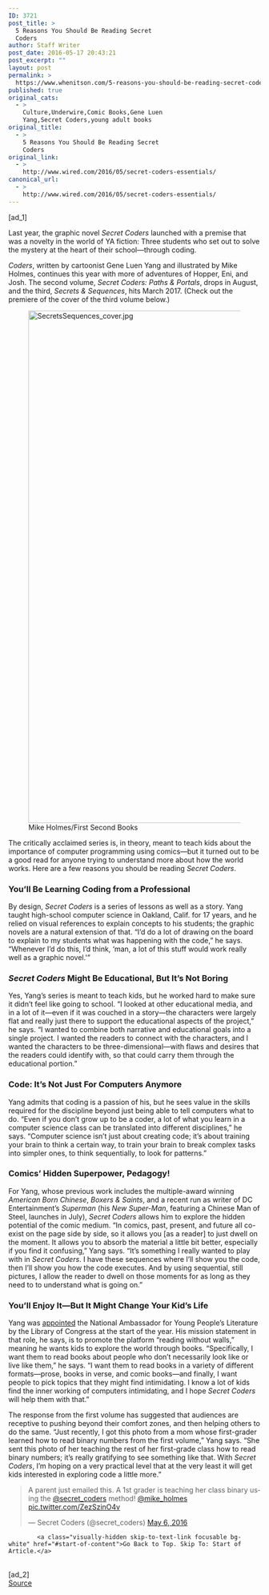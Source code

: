 ```yaml
---
ID: 3721
post_title: >
  5 Reasons You Should Be Reading Secret
  Coders
author: Staff Writer
post_date: 2016-05-17 20:43:21
post_excerpt: ""
layout: post
permalink: >
  https://www.whenitson.com/5-reasons-you-should-be-reading-secret-coders/
published: true
original_cats:
  - >
    Culture,Underwire,Comic Books,Gene Luen
    Yang,Secret Coders,young adult books
original_title:
  - >
    5 Reasons You Should Be Reading Secret
    Coders
original_link:
  - >
    http://www.wired.com/2016/05/secret-coders-essentials/
canonical_url:
  - >
    http://www.wired.com/2016/05/secret-coders-essentials/
---
```

 [ad_1]
<br><div id=""><p>Last year, the graphic novel <em>Secret Coders</em> launched with a premise that was a novelty in the world of YA fiction: Three students who set out to solve the mystery at the heart of their school—through coding.</p>
<p><em>Coders</em>, written by cartoonist Gene Luen Yang and illustrated by Mike Holmes, continues this year with more of adventures of Hopper, Eni, and Josh. The second volume, <em>Secret Coders: Paths &amp; Portals</em>, drops in August, and the third, <em>Secrets &amp; Sequences</em>, hits March 2017. (Check out the premiere of the cover of the third volume below.)</p>
<figure attachment_2020021="" class="carve wp-caption portrait alignnone fader relative" data-js="fader"><img class="size-large wp-image-2020021" src="http://www.whenitson.com/wp-content/uploads/2016/05/5-Reasons-You-Should-Be-Reading-Secret-Coders.jpg" alt="SecretsSequences_cover.jpg" width="724" height="1024"/><figcaption class="wp-caption-text link-underline"><span class="credit link-underline-sm"><span aria-hidden="true" class="ui ui ui-illo inline-block ui-credit relative opacity-6 marg-r-sm marg-l-sm no-caption"/>Mike Holmes/First Second Books</span></figcaption></figure><p>The critically acclaimed series is, in theory, meant to teach kids about the importance of computer programming using comics—but it turned out to be a good read for anyone trying to understand more about how the world works. Here are a few reasons you should be reading <em>Secret Coders</em>.</p>
<h3>You’ll Be Learning Coding from a Professional</h3>
<p>By design, <em>Secret Coders</em> is a series of lessons as well as a story. Yang taught high-school computer science in Oakland, Calif. for 17 years, and he relied on visual references to explain concepts to his students; the graphic novels are a natural extension of that. “I’d do a lot of drawing on the board to explain to my students what was happening with the code,” he says. “Whenever I’d do this, I’d think, ‘man, a lot of this stuff would work really well as a graphic novel.'”</p>
<h3><em>Secret Coders</em> Might Be Educational, But It’s Not Boring</h3>
<p>Yes, Yang’s series is meant to teach kids, but he worked hard to make sure it didn’t feel like going to school. “I looked at other educational media, and in a lot of it—even if it was couched in a story—the characters were largely flat and really just there to support the educational aspects of the project,” he says. “I wanted to combine both narrative and educational goals into a single project. I wanted the readers to connect with the characters, and I wanted the characters to be three-dimensional—with flaws and desires that the readers could identify with, so that could carry them through the educational portion.”</p>
<h3>Code: It’s Not Just For Computers Anymore</h3>
<p>Yang admits that coding is a passion of his, but he sees value in the skills required for the discipline beyond just being able to tell computers what to do. “Even if you don’t grow up to be a coder, a lot of what you learn in a computer science class can be translated into different disciplines,” he says. “Computer science isn’t just about creating code; it’s about training your brain to think a certain way, to train your brain to break complex tasks into simpler ones, to think sequentially, to look for patterns.”</p>
<h3>Comics’ Hidden Superpower, Pedagogy!</h3>
<p>For Yang, whose previous work includes the multiple-award winning <em>American Born Chinese</em>, <em>Boxers &amp; Saints</em>, and a recent run as writer of DC Entertainment’s <em>Superman</em> (his <em>New Super-Man</em>, featuring a Chinese Man of Steel, launches in July), <em>Secret Coders</em> allows him to explore the hidden potential of the comic medium. “In comics, past, present, and future all co-exist on the page side by side, so it allows you [as a reader] to just dwell on the moment. It allows you to absorb the material a little bit better, especially if you find it confusing,” Yang says. “It’s something I really wanted to play with in <em>Secret Coders</em>. I have these sequences where I’ll show you the code, then I’ll show you how the code executes. And by using sequential, still pictures, I allow the reader to dwell on those moments for as long as they need to to understand what is going on.”</p>
<h3>You’ll Enjoy It—But It Might Change Your Kid’s Life</h3>
<p>Yang was <a href="https://www.loc.gov/today/pr/2016/16-001.html">appointed</a> the National Ambassador for Young People’s Literature by the Library of Congress at the start of the year. His mission statement in that role, he says, is to promote the platform “reading without walls,” meaning he wants kids to explore the world through books. “Specifically, I want them to read books about people who don’t necessarily look like or live like them,” he says. “I want them to read books in a variety of different formats—prose, books in verse, and comic books—and finally, I want people to pick topics that they might find intimidating. I know a lot of kids find the inner working of computers intimidating, and I hope <em>Secret Coders</em> will help them with that.”</p>
<p>The response from the first volume has suggested that audiences are receptive to pushing beyond their comfort zones, and then helping others to do the same. “Just recently, I got this photo from a mom whose first-grader learned how to read binary numbers from the first volume,” Yang says. “She sent this photo of her teaching the rest of her first-grade class how to read binary numbers; it’s really gratifying to see something like that. With <em>Secret Coders</em>, I’m hoping on a very practical level that at the very least it will get kids interested in exploring code a little more.”</p>
<blockquote class="twitter-tweet" data-lang="en" readability="6">
<p dir="ltr" lang="en">A parent just emailed this. A 1st grader is teaching her class binary using the <a href="https://twitter.com/secret_coders">@secret_coders</a> method! <a href="https://twitter.com/mike_holmes">@mike_holmes</a> <a href="https://t.co/ZezSzinO4v">pic.twitter.com/ZezSzinO4v</a></p>
<p>— Secret Coders (@secret_coders) <a href="https://twitter.com/secret_coders/status/728659419827949569">May 6, 2016</a></p></blockquote>


			<a class="visually-hidden skip-to-text-link focusable bg-white" href="#start-of-content">Go Back to Top. Skip To: Start of Article.</a>

			
</div>
<br>[ad_2]
<br><a href="http://www.wired.com/2016/05/secret-coders-essentials/">Source </a>